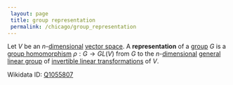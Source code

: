 ```yaml
---
 layout: page
 title: group representation
 permalink: /chicago/group_representation
---
```


Let $V$ be an $n$-[dimensional](https://mathgloss.github.io/MathGloss/chicago/dimension_of_vector_space) [vector space](https://mathgloss.github.io/MathGloss/chicago/vector_space). A **representation** of a [group](https://mathgloss.github.io/MathGloss/chicago/group) $G$ is a [group homomorphism](https://mathgloss.github.io/MathGloss/chicago/group_homomorphism) $\rho: G \to GL(V)$ from $G$ to the $n$-[dimensional](https://mathgloss.github.io/MathGloss/chicago/dimension_of_vector_space) [general linear group](https://mathgloss.github.io/MathGloss/chicago/general_linear_group) of [invertible linear transformations](https://mathgloss.github.io/MathGloss/chicago/linear_transformation) of $V$.

Wikidata ID: [Q1055807](https://www.wikidata.org/wiki/Q1055807)